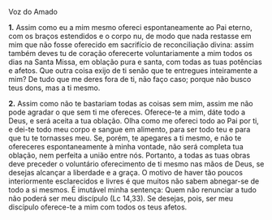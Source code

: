 Voz do Amado

**1.** Assim como eu a mim mesmo ofereci espontaneamente ao Pai eterno, com os braços estendidos e o corpo nu, de modo que nada restasse em mim que não fosse oferecido em sacrifício de reconciliação divina: assim também deves tu de coração oferecerte voluntariamente a mim todos os dias na Santa Missa, em oblação pura e santa, com todas as tuas potências e afetos. Que outra coisa exijo de ti senão que te entregues inteiramente a mim? De tudo que me deres fora de ti, não faço caso; porque não busco teus dons, mas a ti mesmo.

**2.** Assim como não te bastariam todas as coisas sem mim, assim me não pode agradar o que sem ti me ofereces. Oferece-te a mim, dáte todo a Deus, e será aceita a tua oblação. Olha como me ofereci todo ao Pai por ti, e dei-te todo meu corpo e sangue em alimento, para ser todo teu e para que tu te tornasses meu. Se, porém, te apegares a ti mesmo, e não te ofereceres espontaneamente à minha vontade, não será completa tua oblação, nem perfeita a união entre nós. Portanto, a todas as tuas obras deve preceder o voluntário oferecimento de ti mesmo nas mãos de Deus, se desejas alcançar a liberdade e a graça. O motivo de haver tão poucos interiormente esclarecidos e livres é que muitos não sabem abnegar-se de todo a si mesmos. É imutável minha sentença: Quem não renunciar a tudo não poderá ser meu discípulo (Lc 14,33). Se desejas, pois, ser meu discípulo oferece-te a mim com todos os teus afetos.

